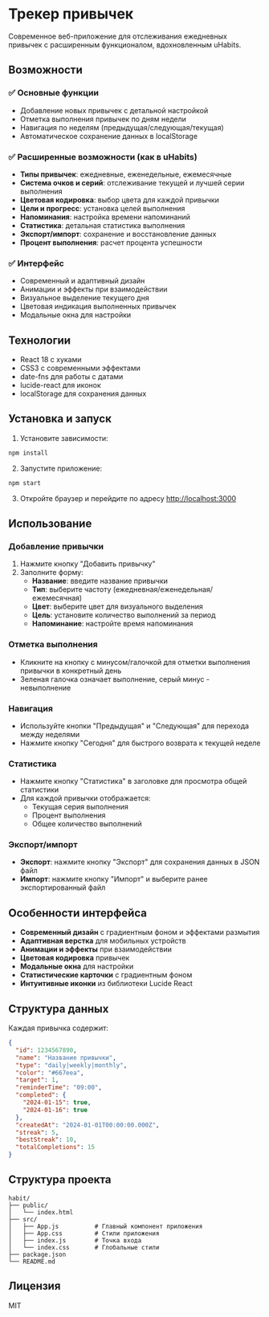 # Трекер привычек

Современное веб-приложение для отслеживания ежедневных привычек с расширенным функционалом, вдохновленным uHabits.

## Возможности

### ✅ Основные функции
- Добавление новых привычек с детальной настройкой
- Отметка выполнения привычек по дням недели
- Навигация по неделям (предыдущая/следующая/текущая)
- Автоматическое сохранение данных в localStorage

### ✅ Расширенные возможности (как в uHabits)
- **Типы привычек**: ежедневные, еженедельные, ежемесячные
- **Система очков и серий**: отслеживание текущей и лучшей серии выполнения
- **Цветовая кодировка**: выбор цвета для каждой привычки
- **Цели и прогресс**: установка целей выполнения
- **Напоминания**: настройка времени напоминаний
- **Статистика**: детальная статистика выполнения
- **Экспорт/импорт**: сохранение и восстановление данных
- **Процент выполнения**: расчет процента успешности

### ✅ Интерфейс
- Современный и адаптивный дизайн
- Анимации и эффекты при взаимодействии
- Визуальное выделение текущего дня
- Цветовая индикация выполненных привычек
- Модальные окна для настройки

## Технологии

- React 18 с хуками
- CSS3 с современными эффектами
- date-fns для работы с датами
- lucide-react для иконок
- localStorage для сохранения данных

## Установка и запуск

1. Установите зависимости:
```bash
npm install
```

2. Запустите приложение:
```bash
npm start
```

3. Откройте браузер и перейдите по адресу [http://localhost:3000](http://localhost:3000)

## Использование

### Добавление привычки
1. Нажмите кнопку "Добавить привычку"
2. Заполните форму:
   - **Название**: введите название привычки
   - **Тип**: выберите частоту (ежедневная/еженедельная/ежемесячная)
   - **Цвет**: выберите цвет для визуального выделения
   - **Цель**: установите количество выполнений за период
   - **Напоминание**: настройте время напоминания

### Отметка выполнения
- Кликните на кнопку с минусом/галочкой для отметки выполнения привычки в конкретный день
- Зеленая галочка означает выполнение, серый минус - невыполнение

### Навигация
- Используйте кнопки "Предыдущая" и "Следующая" для перехода между неделями
- Нажмите кнопку "Сегодня" для быстрого возврата к текущей неделе

### Статистика
- Нажмите кнопку "Статистика" в заголовке для просмотра общей статистики
- Для каждой привычки отображается:
  - Текущая серия выполнения
  - Процент выполнения
  - Общее количество выполнений

### Экспорт/импорт
- **Экспорт**: нажмите кнопку "Экспорт" для сохранения данных в JSON файл
- **Импорт**: нажмите кнопку "Импорт" и выберите ранее экспортированный файл

## Особенности интерфейса

- **Современный дизайн** с градиентным фоном и эффектами размытия
- **Адаптивная верстка** для мобильных устройств
- **Анимации и эффекты** при взаимодействии
- **Цветовая кодировка** привычек
- **Модальные окна** для настройки
- **Статистические карточки** с градиентным фоном
- **Интуитивные иконки** из библиотеки Lucide React

## Структура данных

Каждая привычка содержит:
```json
{
  "id": 1234567890,
  "name": "Название привычки",
  "type": "daily|weekly|monthly",
  "color": "#667eea",
  "target": 1,
  "reminderTime": "09:00",
  "completed": {
    "2024-01-15": true,
    "2024-01-16": true
  },
  "createdAt": "2024-01-01T00:00:00.000Z",
  "streak": 5,
  "bestStreak": 10,
  "totalCompletions": 15
}
```

## Структура проекта

```
habit/
├── public/
│   └── index.html
├── src/
│   ├── App.js          # Главный компонент приложения
│   ├── App.css         # Стили приложения
│   ├── index.js        # Точка входа
│   └── index.css       # Глобальные стили
├── package.json
└── README.md
```

## Лицензия

MIT 